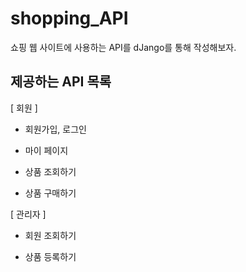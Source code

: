 # shopping_API

쇼핑 웹 사이트에 사용하는 API를 dJango를 통해 작성해보자.

## 제공하는 API 목록

[ 회원 ]

- 회원가입, 로그인

- 마이 페이지

- 상품 조회하기

- 상품 구매하기

[ 관리자 ] 

- 회원 조회하기

- 상품 등록하기
